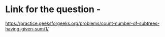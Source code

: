 # Link for the question - 

https://practice.geeksforgeeks.org/problems/count-number-of-subtrees-having-given-sum/1/